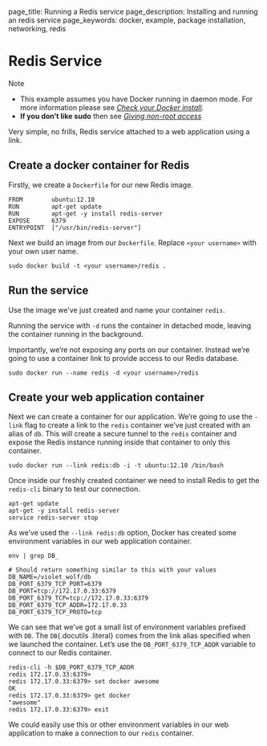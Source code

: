 page_title: Running a Redis service
page_description: Installing and running an redis service
page_keywords: docker, example, package installation, networking, redis

Redis Service
=============================================================

Note

-   This example assumes you have Docker running in daemon mode. For
    more information please see [*Check your Docker
    install*](../hello_world/#running-examples).
-   **If you don’t like sudo** then see [*Giving non-root
    access*](../../installation/binaries/#dockergroup)

Very simple, no frills, Redis service attached to a web application
using a link.

Create a docker container for Redis
---------------------------------------------------------------------------------------------------------

Firstly, we create a `Dockerfile` for our new Redis
image.

    FROM        ubuntu:12.10
    RUN         apt-get update
    RUN         apt-get -y install redis-server
    EXPOSE      6379
    ENTRYPOINT  ["/usr/bin/redis-server"]

Next we build an image from our `Dockerfile`.
Replace `<your username>` with your own user name.

    sudo docker build -t <your username>/redis .

Run the service
-----------------------------------------------------------------

Use the image we’ve just created and name your container
`redis`.

Running the service with `-d` runs the container in
detached mode, leaving the container running in the background.

Importantly, we’re not exposing any ports on our container. Instead
we’re going to use a container link to provide access to our Redis
database.

    sudo docker run --name redis -d <your username>/redis

Create your web application container
-------------------------------------------------------------------------------------------------------------

Next we can create a container for our application. We’re going to use
the `-link` flag to create a link to the
`redis` container we’ve just created with an alias
of `db`. This will create a secure tunnel to the
`redis` container and expose the Redis instance
running inside that container to only this container.

    sudo docker run --link redis:db -i -t ubuntu:12.10 /bin/bash

Once inside our freshly created container we need to install Redis to
get the `redis-cli` binary to test our connection.

    apt-get update
    apt-get -y install redis-server
    service redis-server stop

As we’ve used the `--link redis:db` option, Docker
has created some environment variables in our web application container.

    env | grep DB_

    # Should return something similar to this with your values
    DB_NAME=/violet_wolf/db
    DB_PORT_6379_TCP_PORT=6379
    DB_PORT=tcp://172.17.0.33:6379
    DB_PORT_6379_TCP=tcp://172.17.0.33:6379
    DB_PORT_6379_TCP_ADDR=172.17.0.33
    DB_PORT_6379_TCP_PROTO=tcp

We can see that we’ve got a small list of environment variables prefixed
with `DB`. The `DB`{.docutils .literal} comes from
the link alias specified when we launched the container. Let’s use the
`DB_PORT_6379_TCP_ADDR` variable to connect to our
Redis container.

    redis-cli -h $DB_PORT_6379_TCP_ADDR
    redis 172.17.0.33:6379>
    redis 172.17.0.33:6379> set docker awesome
    OK
    redis 172.17.0.33:6379> get docker
    "awesome"
    redis 172.17.0.33:6379> exit

We could easily use this or other environment variables in our web
application to make a connection to our `redis`
container.
